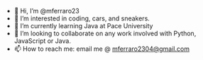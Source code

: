 - 👋 Hi, I’m @mferraro23
- 👀 I’m interested in coding, cars, and sneakers.
- 🌱 I’m currently learning Java at Pace University
- 💞️ I’m looking to collaborate on any work involved with Python, JavaScript or Java.
- 📫 How to reach me: email me @ mferraro2304@gmail.com
